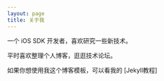 ```yaml
---
layout: page
title: 关于我 
---
```


一个 iOS SDK 开发者，喜欢研究一些新技术。
<p>
平时喜欢整理个人博客，逛逛技术论坛。
<p>

如果你想使用我这个博客模板，可以看我的 [Jekyll教程]

<p>


